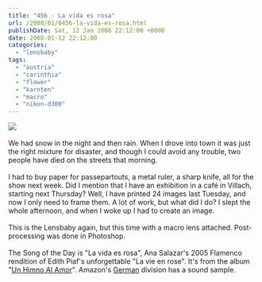 ```yaml
---
title: "456 - La vida es rosa"
url: /2008/01/0456-la-vida-es-rosa.html
publishDate: Sat, 12 Jan 2008 22:12:00 +0000
date: 2008-01-12 22:12:00
categories: 
  - "lensbaby"
tags: 
  - "austria"
  - "carinthia"
  - "flower"
  - "karnten"
  - "macro"
  - "nikon-d300"
---
```

<a href="https://d25zfm9zpd7gm5.cloudfront.net/1200x1200/2008/20080112_201958_ps.jpg" target="_blank"><img src="https://d25zfm9zpd7gm5.cloudfront.net/0600x0600/2008/20080112_201958_ps.jpg"/></a><br/><br/>We had snow in the night and then rain. When I drove into town it was just the right mixture for disaster, and though I could avoid any trouble, two people have died on the streets that morning.<br/><br/>I had to buy paper for passepartouts, a metal ruler, a sharp knife, all for the show next week. Did I mention that I have an exhibition in a café in Villach, starting next Thursday? Well, I have printed 24 images last Tuesday, and now I only need to frame them. A lot of work, but what did I do? I slept the whole afternoon, and when I woke up I had to create an image.<br/><br/>This is the Lensbaby again, but this time with a macro lens attached. Post-processing was done in Photoshop.<br/><br/>The Song of the Day is "La vida es rosa", Ana Salazar's 2005 Flamenco rendition of Edith Piaf's unforgettable "La vie en rose". It's from the album "<a href="http://www.amazon.com/Un-Himno-Amor-Ana-Salazar/dp/B0002ZEWJ8" target="_blank">Un Himno Al Amor</a>". Amazon's <a href="http://www.amazon.de/Un-Himno-Amor-Ana-Salazar/dp/B0000CGEC7" target="_blank">German</a> division has a sound sample.

